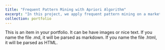 ```yaml
---
title: "Frequent Pattern Mining with Apriori Algorithm"
excerpt: "In this project, we apply frequent pattern mining on a market transaction dataset using the Apriori algorithm."
collection: portfolio
---
```


This is an item in your portfolio. It can be have images or nice text. If you name the file .md, it will be parsed as markdown. If you name the file .html, it will be parsed as HTML. 
